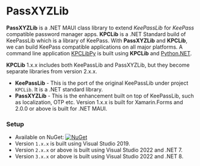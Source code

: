# PassXYZLib

**PassXYZLib** is a .NET MAUI class library to extend *KeePassLib* for *KeePass* compatible password manager apps.
**KPCLib** is a .NET Standard build of KeePassLib which is a library of KeePass. With **PassXYZLib** and **KPCLib**, we can build KeePass compatible applications on all major platforms. A command line application [KPCLibPy][1] is built using **KPCLib** and [Python.NET][2].

**KPCLib** 1.x.x includes both KeePassLib and PassXYZLib, but they become separate libraries from version 2.x.x.
- **KeePassLib** - This is the port of the original KeePassLib under project `KPCLib`. It is a .NET standard library.
- **PassXYZLib** - This is the enhancement built on top of KeePassLib, such as localization, OTP etc. Version 1.x.x is built for Xamarin.Forms and 2.0.0 or above is built for .NET MAUI.

### Setup
* Available on NuGet: [![NuGet](https://img.shields.io/nuget/v/Xam.Plugin.Media.svg?label=NuGet)](https://www.nuget.org/packages/passxyzlib)
* Version `1.x.x` is built using Visual Studio 2019.
* Version `2.x.x` or above is built using Visual Studio 2022 and .NET 7.
* Version `3.x.x` or above is built using Visual Studio 2022 and .NET 8.


[1]: https://github.com/passxyz/KPCLibPy
[2]: https://github.com/pythonnet/pythonnet